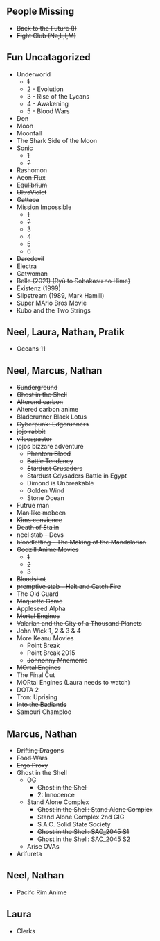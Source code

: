 People Missing
--------------
* ~~Back to the Future (I)~~
* ~~Fight Club (Na,L,I,M)~~

Fun Uncatagorized
------------------
* Underworld
    * ~~1~~
    * 2 - Evolution
    * 3 - Rise of the Lycans
    * 4 - Awakening
    * 5 - Blood Wars
* ~~Don~~
* Moon
* Moonfall
* The Shark Side of the Moon
* Sonic
    * ~~1~~
    * ~~2~~
* Rashomon
* ~~Aeon Flux~~
* ~~Equlibrium~~
* ~~UltraViolet~~
* ~~Gattaca~~
* Mission Impossible
    * ~~1~~
    * ~~2~~
    * 3
    * 4
    * 5
    * 6
* ~~Daredevil~~
* Electra
* ~~Catwoman~~
* ~~Belle (2021) (Ryū to Sobakasu no Hime)~~
* Existenz (1999) 
* Slipstream (1989, Mark Hamill)
* Super MArio Bros Movie
* Kubo and the Two Strings


Neel, Laura, Nathan, Pratik
---------------------

* ~~Oceans 11~~

Neel, Marcus, Nathan
---------------------

* ~~6underground~~
* ~~Ghost in the Shell~~
* ~~Alterend carbon~~
* Altered carbon anime
* Bladerunner Black Lotus
* ~~Cyberpunk: Edgerunners~~
* ~~jojo rabbit~~
* ~~vilocapaster~~
* jojos bizzare adventure
    * ~~Phantom Blood~~
    * ~~Battle Tendancy~~
    * ~~Stardust Crusaders~~
    * ~~Stardust Cdysaders Battle in Egypt~~
    * Dimond is Unbreakable
    * Golden Wind
    * Stone Ocean
* Futrue man
* ~~Man like mobeen~~
* ~~Kims convience~~
* ~~Death of Stalin~~
* ~~neel stab - Devs~~
* ~~bloodletting - The Making of the Mandalorian~~
* ~~Godzill Anime Movies~~
    * ~~1~~
    * ~~2~~
    * ~~3~~
* ~~Bloodshot~~
* ~~premptive stab - Halt and Catch Fire~~
* ~~The Old Guard~~
* ~~Maquette Game~~
* Appleseed Alpha
* ~~Mortal Engines~~
* ~~Valarian and the City of a Thousand Planets~~
* John Wick ~~1~~, ~~2~~ & ~~3~~ & ~~4~~
* More Keanu Movies
   * Point Break
   * ~~Point Break 2015~~
   * ~~Johnonny Mnemonic~~
* ~~MOrtal Engines~~
* The Final Cut
* MORtal Engines (Laura needs to watch)
* DOTA 2
* Tron: Uprising
* ~~Into the Badlands~~
* Samouri Champloo



Marcus, Nathan
---------------
* ~~Drifting Dragons~~
* ~~Food Wars~~
* ~~Ergo Proxy~~
* Ghost in the Shell
    * OG
         * ~~Ghost in the Shell~~
         * 2: Innocence
    * Stand Alone Complex
         * ~~Ghost in the Shell: Stand Alone Complex~~
         * Stand Alone Complex 2nd GIG
         * S.A.C. Solid State Society
         * ~~Ghost in the Shell: SAC_2045 S1~~
         * Ghost in the Shell: SAC_2045 S2
    * Arise OVAs
* Arifureta

Neel, Nathan
------------
* Pacifc Rim Anime


Laura
------------
* Clerks

